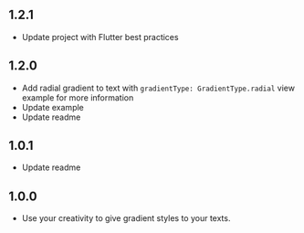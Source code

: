## 1.2.1
* Update project with Flutter best practices

## 1.2.0
* Add radial gradient to text with `gradientType: GradientType.radial` view example for more information
* Update example
* Update readme

## 1.0.1
* Update readme

## 1.0.0
* Use your creativity to give gradient styles to your texts.
